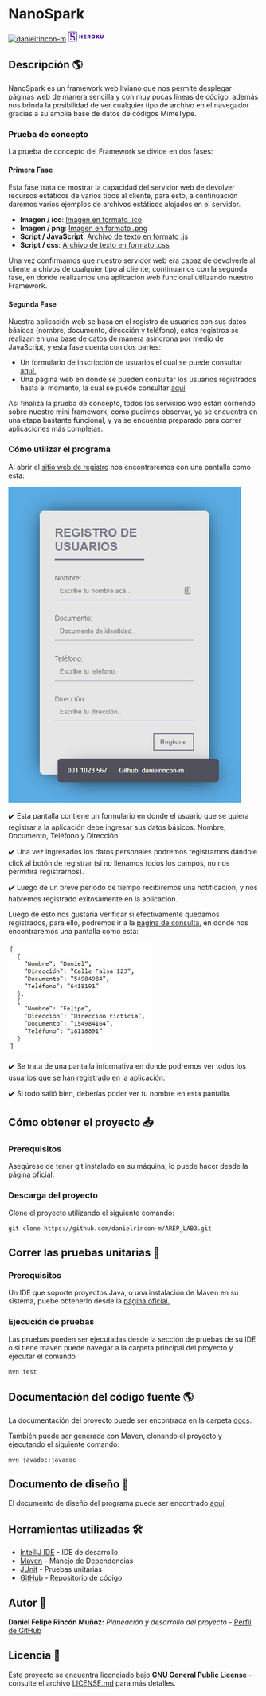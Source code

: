 # NanoSpark

[![danielrincon-m](https://circleci.com/gh/danielrincon-m/AREP_LAB3.svg?style=svg)](https://app.circleci.com/pipelines/github/danielrincon-m/AREP_LAB3)
[![Heroku](img/heroku_long.png)](https://nanospark.herokuapp.com/Apps/register)

## Descripción 🌎

NanoSpark es un framework web liviano que nos permite desplegar páginas web de manera sencilla y con muy pocas lineas de código,
además nos brinda la posibilidad de ver cualquier tipo de archivo en el navegador gracias a su amplia base de datos de
códigos MimeType. 

### Prueba de concepto

La prueba de concepto del Framework se divide en dos fases:

#### Primera Fase

Esta fase trata de mostrar la capacidad del servidor web de devolver recursos estáticos de varios tipos al cliente, 
para esto, a continuación daremos varios ejemplos de archivos estáticos alojados en el servidor.

- **Imagen / ico**: [Imagen en formato .ico](https://nanospark.herokuapp.com/favicon.ico)
- **Imagen / png**: [Imagen en formato .png](https://nanospark.herokuapp.com/static/img/future.png)
- **Script / JavaScript**: [Archivo de texto en formato .js](https://nanospark.herokuapp.com/static/js/get.js)
- **Script / css**: [Archivo de texto en formato .css](https://nanospark.herokuapp.com/static/css/main.css)

Una vez confirmamos que nuestro servidor web era capaz de devolverle al cliente archivos de cualquier tipo al cliente, continuamos
con la segunda fase, en donde realizamos una aplicación web funcional utilizando nuestro Framework.

#### Segunda Fase

Nuestra aplicación web se basa en el registro de usuarios con sus datos básicos (nombre, documento, dirección y teléfono),
estos registros se realizan en una base de datos de manera asíncrona por medio de JavaScript, y esta fase cuenta con dos partes:

- Un formulario de inscripción de usuarios el cual se puede consultar [aquí.](https://nanospark.herokuapp.com/Apps/register)
- Una página web en donde se pueden consultar los usuarios registrados hasta el momento, la cual se puede consultar
[aquí](https://nanospark.herokuapp.com/Apps/get)

Así finaliza la prueba de concepto, todos los servicios web están corriendo sobre nuestro mini framework, como pudimos
observar, ya se encuentra en una etapa bastante funcional, y ya se encuentra preparado para correr aplicaciones más complejas.

### Cómo utilizar el programa

Al abrir el [sitio web de registro](https://nanospark.herokuapp.com/Apps/register) nos encontraremos con una pantalla 
como esta:

![Pantalla Registro](img/PantallaRegistro.jpg)

✔️ Esta pantalla contiene un formulario en donde el usuario que se quiera registrar a la aplicación debe ingresar sus
datos básicos: Nombre, Documento, Teléfono y Dirección.

✔️ Una vez ingresados los datos personales podremos registrarnos dándole click al botón de registrar 
(si no llenamos todos los campos, no nos permitirá registrarnos).

✔️ Luego de un breve periodo de tiempo recibiremos una notificación, y nos habremos registrado exitosamente
en la aplicación.

Luego de esto nos gustaría verificar si efectivamente quedamos registrados, para ello, podremos ir a la
[página de consulta](https://nanospark.herokuapp.com/Apps/get), en donde nos encontraremos una pantalla como esta:

![Pantalla Consulta](img/PantallaConsulta.jpg)

✔️ Se trata de una pantalla informativa en donde podremos ver todos los usuarios que se han registrado en la aplicación. 

✔️ Si todo salió bien, deberías poder ver tu nombre en esta pantalla.

## Cómo obtener el proyecto 📥

### Prerequisitos

Asegúrese de tener git instalado en su máquina, lo puede hacer desde la [página oficial][gitLink].

### Descarga del proyecto

Clone el proyecto utilizando el siguiente comando:

```
git clone https://github.com/danielrincon-m/AREP_LAB3.git
```

## Correr las pruebas unitarias 🧪

### Prerequisitos

Un IDE que soporte proyectos Java, o una instalación de Maven en su sistema, puebe obtenerlo desde
la [página oficial.][mvnLink]

### Ejecución de pruebas

Las pruebas pueden ser ejecutadas desde la sección de pruebas de su IDE o si tiene maven puede navegar a la carpeta
principal del proyecto y ejecutar el comando

```
mvn test
```

## Documentación del código fuente 🌎

La documentación del proyecto puede ser encontrada en la carpeta [docs](/docs).

También puede ser generada con Maven, clonando el proyecto y ejecutando el siguiente comando:

```
mvn javadoc:javadoc
```

## Documento de diseño 📄

El documento de diseño del programa puede ser encontrado [aquí](Lab2_AREP.pdf).

## Herramientas utilizadas 🛠️

* [IntelliJ IDE](https://www.jetbrains.com/es-es/idea/download/) - IDE de desarrollo
* [Maven](https://maven.apache.org/) - Manejo de Dependencias
* [JUnit](https://junit.org/junit4/) - Pruebas unitarias
* [GitHub](https://github.com/) - Repositorio de código

## Autor 🧔

**Daniel Felipe Rincón Muñoz:** *Planeación y desarrollo del proyecto* -
[Perfil de GitHub](https://github.com/danielrincon-m)

## Licencia 🚀

Este proyecto se encuentra licenciado bajo **GNU General Public License** - consulte el archivo [LICENSE.md](LICENSE.md)
para más detalles.

<!-- 
## Acknowledgments 

* Hat tip to anyone whose code was used
* Inspiration
* etc
-->

[gitLink]: https://git-scm.com/downloads
[statsCalculator]: https://statscalculator.herokuapp.com/calculator/
[mvnLink]: https://maven.apache.org/download.cgi
